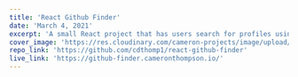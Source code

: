 ```yaml
---
title: 'React Github Finder'
date: 'March 4, 2021'
excerpt: 'A small React project that has users search for profiles using the Github API.'
cover_image: 'https://res.cloudinary.com/cameron-projects/image/upload/v1626997908/ufknk8khbbevedoierhw.png'
repo_link: 'https://github.com/cdthomp1/react-github-finder'
live_link: 'https://github-finder.cameronthompson.io/'
---
```



